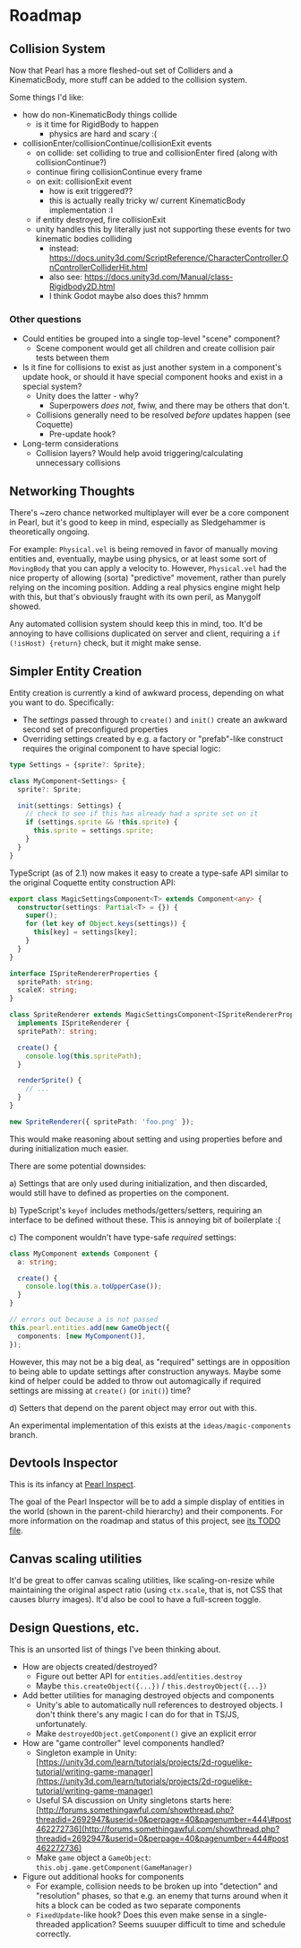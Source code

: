 # Roadmap

## Collision System

Now that Pearl has a more fleshed-out set of Colliders and a KinematicBody, more stuff can be added to the collision system.

Some things I'd like:

- how do non-KinematicBody things collide
  - is it time for RigidBody to happen
    - physics are hard and scary :(
- collisionEnter/collisionContinue/collisionExit events
  - on collide: set colliding to true and collisionEnter fired (along with collisionContinue?)
  - continue firing collisionContinue every frame
  - on exit: collisionExit event
    - how is exit triggered??
    - this is actually really tricky w/ current KinematicBody implementation :I
  - if entity destroyed, fire collisionExit
  - unity handles this by literally just not supporting these events for two kinematic bodies colliding
    - instead: https://docs.unity3d.com/ScriptReference/CharacterController.OnControllerColliderHit.html
    - also see: https://docs.unity3d.com/Manual/class-Rigidbody2D.html
    - I think Godot maybe also does this? hmmm

### Other questions

* Could entities be grouped into a single top-level "scene" component?
  * Scene component would get all children and create collision pair tests between them
* Is it fine for collisions to exist as just another system in a component's update hook, or should it have special component hooks and exist in a special system?
  * Unity does the latter - why?
    * Superpowers _does not_, fwiw, and there may be others that don't.
  * Collisions generally need to be resolved _before_ updates happen \(see Coquette\)
    * Pre-update hook?
* Long-term considerations
  * Collision layers? Would help avoid triggering/calculating unnecessary collisions

## Networking Thoughts

There's ~zero chance networked multiplayer will ever be a core component in Pearl, but it's good to keep in mind, especially as Sledgehammer is theoretically ongoing.

For example: `Physical.vel` is being removed in favor of manually moving entities and, eventually, maybe using physics, or at least some sort of `MovingBody` that you can apply a velocity to. However, `Physical.vel` had the nice property of allowing (sorta) "predictive" movement, rather than purely relying on the incoming position. Adding a real physics engine might help with this, but that's obviously fraught with its own peril, as Manygolf showed.

Any automated collision system should keep this in mind, too. It'd be annoying to have collisions duplicated on server and client, requiring a `if (!isHost) {return}` check, but it might make sense.

## Simpler Entity Creation

Entity creation is currently a kind of awkward process, depending on what you want to do. Specifically:

- The _settings_ passed through to `create()` and `init()` create an awkward second set of preconfigured properties
- Overriding settings created by e.g. a factory or "prefab"-like construct requires the original component to have special logic:

```typescript
type Settings = {sprite?: Sprite};

class MyComponent<Settings> {
  sprite?: Sprite;

  init(settings: Settings) {
    // check to see if this has already had a sprite set on it
    if (settings.sprite && !this.sprite) {
      this.sprite = settings.sprite;
    }
  }
}
```

TypeScript (as of 2.1) now makes it easy to create a type-safe API similar to the original Coquette entity construction API:

```typescript
export class MagicSettingsComponent<T> extends Component<any> {
  constructor(settings: Partial<T> = {}) {
    super();
    for (let key of Object.keys(settings)) {
      this[key] = settings[key];
    }
  }
}

interface ISpriteRendererProperties {
  spritePath: string;
  scaleX: string;
}

class SpriteRenderer extends MagicSettingsComponent<ISpriteRendererProperties>
  implements ISpriteRenderer {
  spritePath?: string;

  create() {
    console.log(this.spritePath);
  }

  renderSprite() {
    // ...
  }
}

new SpriteRenderer({ spritePath: 'foo.png' });
```

This would make reasoning about setting and using properties before and during initialization much easier.

There are some potential downsides:

a) Settings that are only used during initialization, and then discarded, would still have to defined as properties on the component.

b) TypeScript's `keyof` includes methods/getters/setters, requiring an interface to be defined without these. This is annoying bit of boilerplate :(

c) The component wouldn't have type-safe _required_ settings:

```typescript
class MyComponent extends Component {
  a: string;

  create() {
    console.log(this.a.toUpperCase());
  }
}

// errors out because a is not passed
this.pearl.entities.add(new GameObject({
  components: [new MyComponent()],
});
```

However, this may not be a big deal, as "required" settings are in opposition to being able to update settings after construction anyways. Maybe some kind of helper could be added to throw out automagically if required settings are missing at `create()` (or `init()`) time?

d) Setters that depend on the parent object may error out with this.

An experimental implementation of this exists at the `ideas/magic-components` branch.

## Devtools Inspector

This is its infancy at [Pearl Inspect](https://github.com/thomasboyt/pearl-inspect).

The goal of the Pearl Inspector will be to add a simple display of entities in the world (shown in the parent-child hierarchy) and their components. For more information on the roadmap and status of this project, see [its TODO file](https://github.com/thomasboyt/pearl-inspect/blob/master/TODO.md).

## Canvas scaling utilities

It'd be great to offer canvas scaling utilities, like scaling-on-resize while maintaining the original aspect ratio \(using `ctx.scale`, that is, not CSS that causes blurry images\). It'd also be cool to have a full-screen toggle.

## Design Questions, etc.

This is an unsorted list of things I've been thinking about.

* How are objects created/destroyed?
  * Figure out better API for `entities.add`/`entities.destroy`
  * Maybe `this.createObject({...})` / `this.destroyObject({...})`
* Add better utilities for managing destroyed objects and components
  * Unity's able to automatically null references to destroyed objects. I don't think there's any magic I can do for that in TS/JS, unfortunately.
  * Make `destroyedObject.getComponent()` give an explicit error
* How are "game controller" level components handled?
  * Singleton example in Unity: [https://unity3d.com/learn/tutorials/projects/2d-roguelike-tutorial/writing-game-manager](https://unity3d.com/learn/tutorials/projects/2d-roguelike-tutorial/writing-game-manager)
  * Useful SA discussion on Unity singletons starts here: [http://forums.somethingawful.com/showthread.php?threadid=2692947&userid=0&perpage=40&pagenumber=444\#post462272736](http://forums.somethingawful.com/showthread.php?threadid=2692947&userid=0&perpage=40&pagenumber=444#post462272736)
  * Make `game` object a `GameObject`: `this.obj.game.getComponent(GameManager)`
* Figure out additional hooks for components
  * For example, collision needs to be broken up into "detection" and "resolution" phases, so that e.g. an enemy that turns around when it hits a block can be coded as two separate components
  * `FixedUpdate`-like hook? Does this even make sense in a single-threaded application? Seems suuuper difficult to time and schedule correctly.